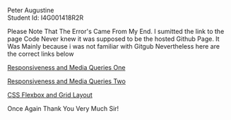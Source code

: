 Peter Augustine
<br>
Student Id: I4G001418R2R

Please Note That The Error's Came From My End. I sumitted the link to the page Code Never knew it was supposed 
to be the hosted Github Page. It Was Mainly because i was not familiar with Gitgub Nevertheless here are the correct links below

[Responsiveness and Media Queries One](https://austine-peter.github.io/Austin-Peter/Home.html)

[Responsiveness and Media Queries Two](https://austine-peter.github.io/Austin-Peter/Responsiveness%20and%20Media%20Queries.html)

[CSS Flexbox and Grid Layout](https://austine-peter.github.io/Austin-Peter/index.html)


Once Again Thank You Very Much Sir!

